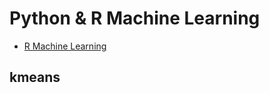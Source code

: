 # Python & R Machine Learning

* [R Machine Learning](https://github.com/chanshunli/jim-emacs-machine-learning/tree/master/R-Lang-machine-learning)

## kmeans

